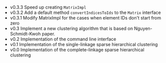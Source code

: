 - v0.3.3 Speed up creating `MatrixImpl`
- v0.3.2 Add a default method `convertIndicesToIds` to the `Matrix` interface 
- v0.3.1 Modify MatrixImpl for the cases when element IDs don't start from zero
- v0.3 Implement a new clustering algorithm that is based on 
Nguyen-Schmidt-Kwoh paper.
- v0.2 Implementation of the command line interface
- v0.1 Implementation of the single-linkage sparse hierarchical clustering
- v0.0 Implementation of the complete-linkage sparse hierarchical clustering
